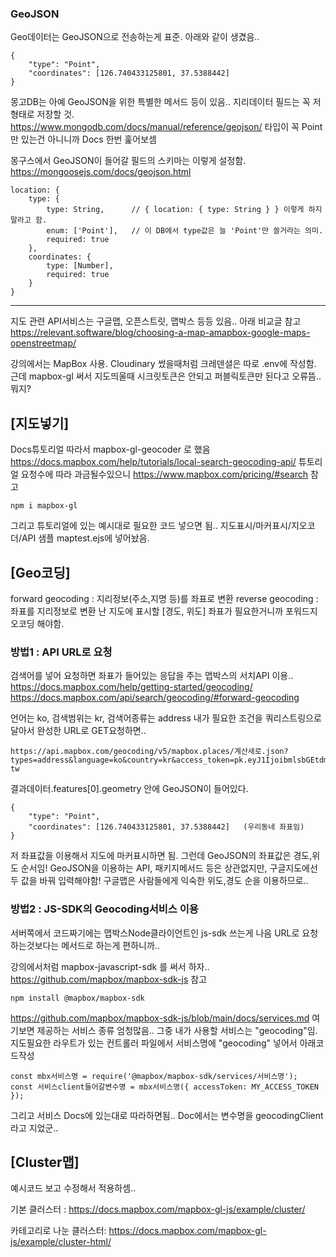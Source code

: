 
### GeoJSON

Geo데이터는 GeoJSON으로 전송하는게 표준.
아래와 같이 생겼음..

    {
        "type": "Point",
        "coordinates": [126.740433125801, 37.5388442]
    }

몽고DB는 아예 GeoJSON을 위한 특별한 메서드 등이 있음..
지리데이터 필드는 꼭 저 형태로 저장할 것.
https://www.mongodb.com/docs/manual/reference/geojson/
타입이 꼭 Point만 있는건 아니니까 Docs 한번 훑어보셈

몽구스에서 GeoJSON이 들어갈 필드의 스키마는 이렇게 설정함.
https://mongoosejs.com/docs/geojson.html

    location: {
        type: {
            type: String,      // { location: { type: String } } 이렇게 하지 말라고 함.
            enum: ['Point'],   // 이 DB에서 type값은 늘 'Point'만 쓸거라는 의미.
            required: true
        },
        coordinates: {
            type: [Number],
            required: true
        }
    }


-----------------------------

지도 관련 API서비스는 구글맵, 오픈스트릿, 맵박스 등등 있음.. 아래 비교글 참고
https://relevant.software/blog/choosing-a-map-amapbox-google-maps-openstreetmap/

강의에서는 MapBox 사용.
Cloudinary 썼을때처럼 크레덴셜은 따로 .env에 작성함.
근데 mapbox-gl 써서 지도띄울때 시크릿토큰은 안되고 퍼블릭토큰만 된다고 오류뜸..뭐지?


## [지도넣기]


Docs튜토리얼 따라서 mapbox-gl-geocoder 로 했음
https://docs.mapbox.com/help/tutorials/local-search-geocoding-api/ 튜토리얼
요청수에 따라 과금될수있으니 https://www.mapbox.com/pricing/#search 참고

    npm i mapbox-gl

그리고 튜토리얼에 있는 예시대로 필요한 코드 넣으면 됨..
지도표시/마커표시/지오코더/API 샘플 maptest.ejs에 넣어놨음.


## [Geo코딩]


forward geocoding : 지리정보(주소,지명 등)를 좌표로 변환
reverse geocoding : 좌표를 지리정보로 변환
난 지도에 표시할 [경도, 위도] 좌표가 필요한거니까 포워드지오코딩 해야함.


### 방법1 : API URL로 요청

검색어를 넣어 요청하면 좌표가 들어있는 응답을 주는 맵박스의 서치API 이용..
https://docs.mapbox.com/help/getting-started/geocoding/
https://docs.mapbox.com/api/search/geocoding/#forward-geocoding

언어는 ko, 검색범위는 kr, 검색어종류는 address
내가 필요한 조건을 쿼리스트링으로 달아서 완성한 URL로 GET요청하면..
    
    https://api.mapbox.com/geocoding/v5/mapbox.places/계산새로.json?types=address&language=ko&country=kr&access_token=pk.eyJ1IjoibmlsbGEtdmEiLCJhIjoiY2xyamhvMXhsMDNmajJxcGZsa3h4M3Y0MSJ9.lNVDRd1ILNdJQj3AY1k-tw
        
결과데이터.features[0].geometry 안에 GeoJSON이 들어있다.

    {
        "type": "Point",
        "coordinates": [126.740433125801, 37.5388442]   (우리동네 좌표임)
    }

저 좌표값을 이용해서 지도에 마커표시하면 됨.
그런데 GeoJSON의 좌표값은 경도,위도 순서임! GeoJSON을 이용하는 API, 패키지메서드 등은 상관없지만,
구글지도에선 두 값을 바꿔 입력해야함! 구글맵은 사람들에게 익숙한 위도,경도 순을 이용하므로..


### 방법2 : JS-SDK의 Geocoding서비스 이용

서버쪽에서 코드짜기에는 맵박스Node클라이언트인 js-sdk 쓰는게 나음
URL로 요청하는것보다는 메서드로 하는게 편하니까..

강의에서처럼 mapbox-javascript-sdk 를 써서 하자..
https://github.com/mapbox/mapbox-sdk-js 참고

    npm install @mapbox/mapbox-sdk

https://github.com/mapbox/mapbox-sdk-js/blob/main/docs/services.md 여기보면
제공하는 서비스 종류 엄청많음.. 그중 내가 사용할 서비스는 "geocoding"임.
지도필요한 라우트가 있는 컨트롤러 파일에서 서비스명에 "geocoding" 넣어서 아래코드작성

    const mbx서비스명 = require('@mapbox/mapbox-sdk/services/서비스명');
    const 서비스client들어갈변수명 = mbx서비스명({ accessToken: MY_ACCESS_TOKEN });

그리고 서비스 Docs에 있는대로 따라하면됨.. Doc에서는 변수명을 geocodingClient라고 지었군..


## [Cluster맵]


예시코드 보고 수정해서 적용하셈..

기본 클러스터 :
https://docs.mapbox.com/mapbox-gl-js/example/cluster/

카테고리로 나눈 클러스터:
https://docs.mapbox.com/mapbox-gl-js/example/cluster-html/




